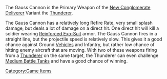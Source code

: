 The Gauss Cannon is the Primary Weapon of the [New
Conglomerate](New_Conglomerate.md "wikilink")
[Deliverer](Deliverer.md "wikilink") Variant the
[Thunderer](Thunderer.md "wikilink").

The Gauss Cannon has a relatively long Refire Rate, very small splash
damage, but deals a lot of damage on a direct hit. One direct hit will
kill a soldier wearing [Reinforced
Exo-Suit](Reinforced_Exo-Suit.md "wikilink") armor. The Gauss Cannon fires
in a straight line, but the projectile speed is relatively slow. This
gives it a good chance against Ground [Vehicles](Vehicle.md "wikilink") and
Infantry, but rather low chance of hitting enemy aircraft that are
moving. With two of these weapons firing from a
[Thunderer](Thunderer.md "wikilink") on the same target, the Thunderer can
even challenge [Medium Battle Tanks](Medium_Battle_Tank.md "wikilink") and
have a good chance of winning.

[Category:Game Items](Category:Game_Items.md "wikilink")
